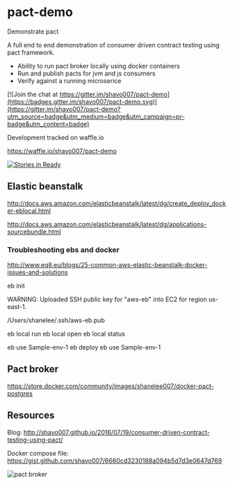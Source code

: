 
# pact-demo

Demonstrate pact

A full end to end demonstration of consumer driven contract testing using pact framework.

* Ability to run pact broker locally using docker containers
* Run and publish pacts for jvm and js consumers
* Verify against a running microserice

[![Join the chat at https://gitter.im/shavo007/pact-demo](https://badges.gitter.im/shavo007/pact-demo.svg)](https://gitter.im/shavo007/pact-demo?utm_source=badge&utm_medium=badge&utm_campaign=pr-badge&utm_content=badge)


Development tracked on waffle.io

https://waffle.io/shavo007/pact-demo

[![Stories in Ready](https://badge.waffle.io/shavo007/pact-demo.png?label=ready&title=Ready)](https://waffle.io/shavo007/pact-demo)

## Elastic beanstalk

http://docs.aws.amazon.com/elasticbeanstalk/latest/dg/create_deploy_docker-eblocal.html

http://docs.aws.amazon.com/elasticbeanstalk/latest/dg/applications-sourcebundle.html

### Troubleshooting ebs and docker
http://www.eq8.eu/blogs/25-common-aws-elastic-beanstalk-docker-issues-and-solutions

eb init

WARNING: Uploaded SSH public key for "aws-eb" into EC2 for region us-east-1.

/Users/shanelee/.ssh/aws-eb.pub

eb local run
eb local open
eb local status


eb use Sample-env-1
eb deploy eb use Sample-env-1




## Pact broker

https://store.docker.com/community/images/shanelee007/docker-pact-postgres

## Resources
Blog:  http://shavo007.github.io/2016/07/19/consumer-driven-contract-testing-using-pact/

Docker compose file: https://gist.github.com/shavo007/6660cd3230188a094b5d7d3e0647d769


![pact broker]( http://shavo007.github.io/content/images/2016/07/Screen-Shot-2016-07-30-at-8-18-09-PM.png)
